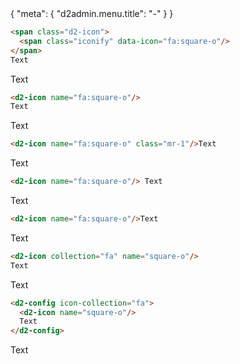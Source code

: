 <route>
{
  "meta": {
    "d2admin.menu.title": "-"
  }
}
</route>

``` html
<span class="d2-icon">
  <span class="iconify" data-icon="fa:square-o"/>
</span>
Text
```
<span class="d2-icon">
  <span class="iconify" data-icon="fa:square-o"/>
</span>
Text

``` html
<d2-icon name="fa:square-o"/>
Text
```
<d2-icon name="fa:square-o"/>
Text

``` html
<d2-icon name="fa:square-o" class="mr-1"/>Text
```
<d2-icon name="fa:square-o" class="mr-1"/>Text

``` html
<d2-icon name="fa:square-o"/> Text
```
<d2-icon name="fa:square-o"/> Text

``` html
<d2-icon name="fa:square-o"/>Text
```
<d2-icon name="fa:square-o"/>Text

``` html
<d2-icon collection="fa" name="square-o"/>
Text
```
<d2-icon collection="fa" name="square-o"/>
Text

``` html
<d2-config icon-collection="fa">
  <d2-icon name="square-o"/>
  Text
</d2-config>
```
<d2-config icon-collection="fa">
  <d2-icon name="square-o"/>
  Text
</d2-config>

